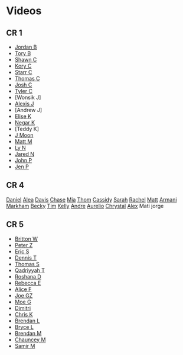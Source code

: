 # Videos

## CR 1
- [Jordan B](https://youtu.be/k0vrkt3ZshI)
- [Tory B](https://youtu.be/5g9l4Wy6nWk)
- [Shawn C](https://youtu.be/iyq3yhrQrT8)
- [Kory C](https://youtu.be/n9Ij2QlK8lw)
- [Starr C](https://vimeo.com/sipofstarrshine/gobblr)
- [Thomas C](https://youtu.be/Y_YOX4C3jSA)
- [Josh C](https://www.youtube.com/watch?v=bong7TdNvsQ)
- [Tyler C](https://youtu.be/U9797AwZW84)
- [Wonsik J]
- [Alexis J](https://www.youtube.com/watch?v=DbKaucDf9z8&feature=youtu.be)
- [Andrew J]
- [Elise K](https://vimeo.com/146351674)
- [Negar K](https://youtu.be/2hxaLOyUe8o)
- [Teddy K]
- [J Moon](https://youtu.be/9pGE7usy8Fk)
- [Matt M](https://youtu.be/w2sv41jC6QY)
- [Ly N](https://youtu.be/gljZMWlufWg)
- [Jared N](https://youtu.be/AjXpgQ-_RWo)
- [John P](https://vimeo.com/146407349)
- [Jen P](https://www.youtube.com/watch?v=d7BWhb3rNYE)

## CR 4

[Daniel](https://youtu.be/XwXj5B-cLko)
[Alea](https://youtu.be/ATPRXITxcDA)
[Davis](https://youtu.be/yUi4s70v96M)
[Chase](https://vimeo.com/146390337)
[Mia](https://www.youtube.com/watch?v=IulKaOCzOFw)
[Thom](https://youtu.be/t137KS8Oolc)
[Cassidy](https://www.youtube.com/watch?v=O1W8MmfYdjA)
[Sarah](https://www.youtube.com/watch?v=eXAU_U-txmw)
[Rachel](https://www.youtube.com/watch?v=Oa0SeCfCIh4)
[Matt](https://vimeo.com/146405675)
[Armani](https://youtu.be/Sxw3j6EATOE)
[Markham](https://www.youtube.com/watch?v=4QE9xgNEKfY&feature=youtu.be)
[Becky](http://www.youtube.com/watch?v=Yhs82IStMls)
[Tim](https://youtu.be/3zG9rLCDrqA)
[Kelly](https://vimeo.com/146415507) 
[Andre](https://www.youtube.com/watch?v=HcuCPKN4GNE)
[Aurelio](https://youtu.be/IKviZaKpGOM)
[Chrystal](https://youtu.be/1Qe5Pkhqkcw)
[Alex](https://www.youtube.com/watch?v=rOSgY5BUUwU)
Mati
jorge


## CR 5
- [Britton W](https://www.youtube.com/watch?v=mws-ltvsehM&feature=youtu.be)
- [Peter Z](https://www.youtube.com/watch?v=2JE2NFTtPsg)
- [Eric S](https://youtu.be/0DBcu-vcKAY)
- [Dennis T](https://youtu.be/6_jNkj7pPBs)
- [Thomas S](https://youtu.be/EyrqdqShnYI)
- [Qadriyyah T](https://youtu.be/ULcUpBbhojk)
- [Roshana D](https://github.com/ga-dc/project2/issues/453)
- [Rebecca E](https://youtu.be/Tl4IHAWDveo)
- [Alice F]( https://youtu.be/QU3-fTdoqpU)
- [Joe GZ](https://www.youtube.com/watch?v=u7D5A4q9eLU)
- [Moe G](https://www.youtube.com/watch?v=5N9B3L8JJec)
- [Dimitri](https://www.youtube.com/watch?v=tH17JguzvJU&feature=youtu.be)
- [Chris K](https://youtu.be/Ua4pjrz9LE0)
- [Brendan L]()
- [Bryce L](https://youtu.be/RVsxQzW67iU)
- [Brendan M](https://www.youtube.com/watch?v=y6ObYOAcvfE&feature=youtu.be)
- [Chauncey M]()
- [Samir M](https://youtu.be/9vtt-ZA3WKs)

